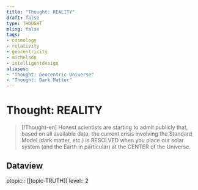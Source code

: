 ```yaml
---
title: "Thought: REALITY"
draft: false
type: THOUGHT
mling: false
tags:
- cosmology
- relativity
- geocentricity
- michelson
- intelligentdesign
aliases:
- "Thought: Geocentric Universe"
- "Thought: Dark Matter"
---
```

# Thought: REALITY
> [!Thought-en]
> Honest scientists are starting to admit publicly that, based on all available data, the current crisis involving the Standard Model (dark matter, etc.) is RESOLVED when you place our solar system (and the Earth in particular) at the CENTER of the Universe.

## Dataview
ptopic:: [[topic-TRUTH]]
level:: 2
